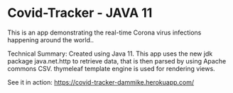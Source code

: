# Covid-Tracker - JAVA 11
This is an app demonstrating the real-time Corona virus infections happening around the world.. 

Technical Summary:
Created using Java 11. This app uses the new jdk package java.net.http to retrieve data, that is then parsed by using Apache commons CSV. thymeleaf template engine is used for rendering views.

See it in action: https://covid-tracker-dammike.herokuapp.com/

